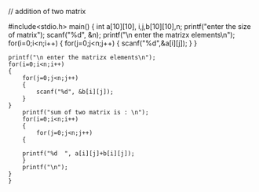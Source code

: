 // addition of two matrix

#include<stdio.h>
main()
{
	int a[10][10], i,j,b[10][10],n;
	printf("enter the size of matrix");
	scanf("%d", &n);
	printf("\n enter the matrizx elements\n");
	for(i=0;i<n;i++)
	{
		for(j=0;j<n;j++)
		{
			scanf("%d",&a[i][j]);
		}
	}

	printf("\n enter the matrizx elements\n");
	for(i=0;i<n;i++)
	{
		for(j=0;j<n;j++)
		{
			scanf("%d", &b[i][j]);
		}
	}
		printf("sum of two matrix is : \n");
		for(i=0;i<n;i++)
		{
			for(j=0;j<n;j++)
		{
		
		printf("%d  ", a[i][j]+b[i][j]);
		}
		printf("\n");
	}
	}


